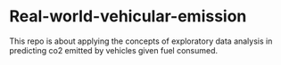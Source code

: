 # Real-world-vehicular-emission
This repo is about applying the concepts of exploratory data analysis in predicting co2 emitted by vehicles given fuel consumed.
